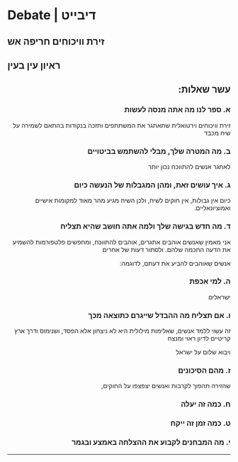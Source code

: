 # Debate | דיבייט

## זירת וויכוחים חריפה אש


## ראיון עין בעין
<article dir=rtl>

## עשר שאלות:

### א. ספר לנו מה אתה מנסה לעשות

זירת וויכוחים וירטואלית
שתאתגר את המשתתפים
ותזכה בנקודות בהתאם
לשמירה על שיח מכבד

### ב. מה המטרה שלך, מבלי להשתמש בביטויים

לאתגר אנשים להתווכח נכון יותר

### ג.  איך עושים זאת, ומהן המגבלות של הנעשה כיום
 כיום אין גבולות, אין חוקים לשיח, ולכן השיח מגיע מהר מאוד למקומות אישיים ואמוציונאליים.

### ד. מה חדש בגישה שלך ולמה אתה חושב שהיא תצליח
אני מאמין שאנשים אוהבים אתגרים, אוהבים להתווכח, ומחפשים פלטפורמות להשמיע את הדעה החכמה שלהם. ולסתור דעות של אחרים

אנשים שאוהבים להביע את דעתם, לדוגמה:

### ה. למי אכפת
ישראלים 

### ו. אם תצליח מה ההבדל שייגרם כתוצאה מכך
זה עשוי ללמד אנשים, שאלימות מילולית היא לא ניצחון אלא הפסד, ושנימוס ודרך ארץ קריטיים לדיון ראוי ומנצח

ויבוא שלום על ישראל

### ז. מהם הסיכונים
שהזירה תהפוך לקרבות ואנשים יצפצפו על החוקים,


### ח. כמה זה יעלה

### ט. כמה זמן זה ייקח

### י. מה המבחנים לקבוע את ההצלחה באמצע ובגמר

---


